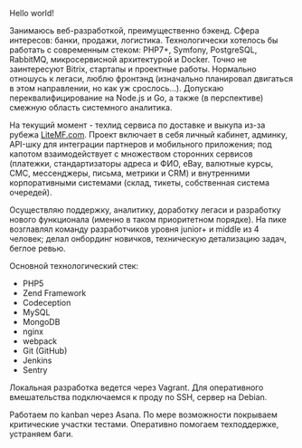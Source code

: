 Hello world!

Занимаюсь веб-разработкой, преимущественно бэкенд. Сфера интересов: банки, продажи, логистика. Технологически хотелось бы работать с современным стеком: PHP7+, Symfony, PostgreSQL, RabbitMQ, микросервисной архитектурой и Docker. Точно не заинтересуют Bitrix, стартапы и проектные работы. Нормально отношусь к легаси, люблю фронтэнд (изначально планировал двигаться в этом направлении, но как уж срослось...). Допускаю переквалифицирование на Node.js и Go, а также (в перспективе) смежную область системного аналитика.

На текущий момент - техлид сервиса по доставке и выкупа из-за рубежа [LiteMF.com](https://litemf.com). Проект включает в себя личный кабинет, админку, API-шку для интеграции партнеров и мобильного приложения; под капотом взаимодействует с множеством сторонних сервисов (платежки, стандартизаторы адреса и ФИО, eBay, валютные курсы, СМС, мессенджеры, письма, метрики и CRM) и внутренними корпоративными системами (склад, тикеты, собственная система очередей). 

Осуществляю поддержку, аналитику, доработку легаси и разработку нового функционала (именно в таком приоритетном порядке). На пике возглавлял команду разработчиков уровня junior+ и middle из 4 человек; делал онбординг новичков, техническую детализацию задач, беглое ревью.

Основной технологический стек:
- PHP5
- Zend Framework
- Codeception
- MySQL
- MongoDB
- nginx
- webpack
- Git (GitHub)
- Jenkins
- Sentry

Локальная разработка ведется через Vagrant. Для оперативного вмешательства подключаемся к проду по SSH, сервер на Debian.

Работаем по kanban через Asana. По мере возможности покрываем критические участки тестами. Оперативно помогаем техподдержке, устраняем баги.
